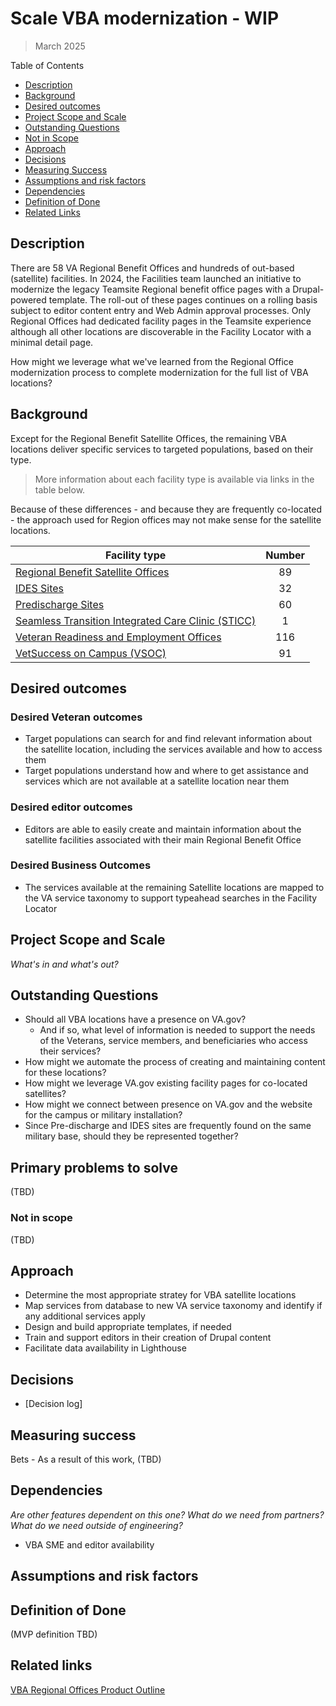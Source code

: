 # Scale VBA modernization - WIP 
> March 2025 
 
Table of Contents 
 
- [Description](#description) 
- [Background](#background) 
- [Desired outcomes](#desired-outcomes) 
- [Project Scope and Scale](#project-scope-and-scale) 
- [Outstanding Questions](#outstanding-questions)
- [Not in Scope](https://github.com/department-of-veterans-affairs/va.gov-team/blob/master/products/facilities/vet-centers/product-brief.md#not-in-scope) 
- [Approach](#appraoch)  
- [Decisions](https://github.com/department-of-veterans-affairs/va.gov-team/blob/master/products/facilities/vet-centers/product-brief.md#decisions) 
- [Measuring Success](https://github.com/department-of-veterans-affairs/va.gov-team/blob/master/products/facilities/vet-centers/product-brief.md#measuring-success) 
- [Assumptions and risk factors](#assumptions-and-risk-factors) 
- [Dependencies](#dependencies) 
- [Definition of Done](#definition-of-done) 
- [Related Links](#related-links) 
 
## Description 
There are 58 VA Regional Benefit Offices and hundreds of out-based (satellite) facilities. In 2024, the Facilities team launched an initiative to modernize the legacy Teamsite Regional benefit office pages with a  Drupal-powered template. The roll-out of these pages continues on a rolling basis subject to editor content entry and Web Admin approval processes. Only Regional Offices had dedicated facility pages in the Teamsite experience although all other locations are discoverable in the Facility Locator with a minimal detail page. 

How might we leverage what we've learned from the Regional Office modernization process to complete modernization for the full list of VBA locations? 

## Background 

Except for the Regional Benefit Satellite Offices, the remaining VBA locations deliver specific services to targeted populations, based on their type. 
> More information about each facility type is available via links in the table below. 

Because of these differences - and because they are frequently co-located - the approach used for Region offices may not make sense for the satellite locations. 

Facility type | Number | 
--- | :--: | 
| [Regional Benefit Satellite Offices](https://github.com/department-of-veterans-affairs/va.gov-team/blob/master/products/facilities/regional-offices/outbased-locations.md#regional-benefit-satellite-offices) | 89 
| [IDES Sites](https://github.com/department-of-veterans-affairs/va.gov-team/blob/master/products/facilities/regional-offices/outbased-locations.md#ides-sites) | 32 | 
| [Predischarge Sites](https://github.com/department-of-veterans-affairs/va.gov-team/blob/master/products/facilities/regional-offices/outbased-locations.md#pre-discharge-sites) |60 | 
| [Seamless Transition Integrated Care Clinic (STICC)](https://github.com/department-of-veterans-affairs/va.gov-team/blob/master/products/facilities/regional-offices/outbased-locations.md#seamless-transition-integrated-care-clinic-sticc) | 1 |
| [Veteran Readiness and Employment Offices](https://github.com/department-of-veterans-affairs/va.gov-team/blob/master/products/facilities/regional-offices/outbased-locations.md#veteran-readiness-and-employment-vre-offices) | 116 | 
| [VetSuccess on Campus (VSOC)](https://github.com/department-of-veterans-affairs/va.gov-team/blob/master/products/facilities/regional-offices/outbased-locations.md#vetsuccess-on-campus-vsoc)| 91 | 
 
## Desired outcomes 
 
### Desired Veteran outcomes 
- Target populations can search for and find relevant information about the satellite location, including the services available and how to access them 
- Target populations understand how and where to get assistance and services which are not available at a satellite location near them
 
### Desired editor outcomes 
- Editors are able to easily create and maintain information about the satellite facilities associated with their main Regional Benefit Office
  
### Desired Business Outcomes 
- The services available at the remaining Satellite locations are mapped to the VA service taxonomy to support typeahead searches in the Facility Locator
 
## Project Scope and Scale 
_What's in and what's out?_ 
 
## Outstanding Questions 
- Should all VBA locations have a presence on VA.gov?
  - And if so, what level of information is needed to support the needs of the Veterans, service members, and beneficiaries who access their services?
- How might we automate the process of creating and maintaining content for these locations? 
- How might we leverage VA.gov existing facility pages for co-located satellites? 
- How might we connect between presence on VA.gov and the website for the campus or military installation?
- Since Pre-discharge and IDES sites are frequently found on the same military base, should they be represented together? 

## Primary problems to solve  
 (TBD)

### Not in scope 
 (TBD)
 
## Approach 

- Determine the most appropriate stratey for VBA satellite locations
- Map services from database to new VA service taxonomy and identify if any additional services apply
- Design and build appropriate templates, if needed
- Train and support editors in their creation of Drupal content 
- Facilitate data availability in Lighthouse 
 
## Decisions  
- [Decision log]  

## Measuring success 
 
Bets - As a result of this work,  (TBD)
 
## Dependencies 
_Are other features dependent on this one? What do we need from partners? What do we need outside of engineering?_ 
- VBA SME and editor availability
 
## Assumptions and risk factors 
 
## Definition of Done 
(MVP definition TBD) 
 
## Related links 
[VBA Regional Offices Product Outline](https://github.com/department-of-veterans-affairs/va.gov-team/tree/master/products/facilities/regional-offices#vba-regional-offices-product-outline)
